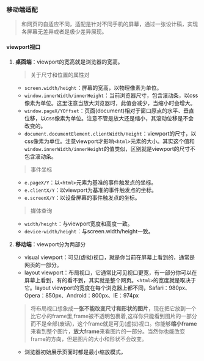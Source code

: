 ### 移动端适配

> 和网页的自适应不同，适配是针对不同手机的屏幕，通过一张设计稿，实现各屏幕无差异或者是极少差异展现。

#### viewport视口

1. **桌面端**：viewport的宽高就是浏览器的宽高。
    > 关于尺寸和位置的属性对
      - `screen.width/height`：屏幕的宽高，以物理像素为单位。
      - `window.innerWidth/innerHeight`：当前浏览器尺寸，包含滚动条，以css像素为单位。这里注意当放大浏览器时，此值会减少，当缩小时会增大。
      - `window.pageX/YOffset`：页面(document)相对于窗口原点的水平、垂直位移，以css像素为单位。注意不管是放大还是缩小，其滚动位移是不会改变的。
      - `document.documentElement.clientWidth/Height`：viewport的尺寸，以css像素为单位。注意viewport才影响`<html>`元素的大小。其实这个值和`window.innerWidth/innerHeight`的值类似，区别就是viewport的尺寸不包含滚动条。
    > 事件坐标
      - `e.pageX/Y`：以`<html>`元素为基准的事件触发点的坐标。
      - `e.clientX/Y`：以viewport为基准的事件触发点的坐标。
      - `e.screenX/Y`：以设备屏幕的事件触发点的坐标。
    > 媒体查询
      - `width/height`：与viewport宽度和高度一致。
      - `device-width/height`：与screen.width/height一致。

2. **移动端**：viewport分为两部分  
    - visual viewport：可见(虚拟)视口，就是你当前在屏幕上看到的，通常是网页的一部分。
    - layout viewport：布局视口，它通常比可见视口更宽，有一部分你可以在屏幕上看到，有的看不到，其实就是整个网页。`<html>`的宽度就是取决于它。layout viewport的宽度在每个浏览器上都不同，Safari：980px、Opera：850px、Android：800px、IE：974px
    > 将布局视口想象成**一张不能改变尺寸和形状的图片**，现在把它放到一个比它小的frame里,frame被不透明包裹着,这样你只能看到图片的一部分而不是全部(废话)，这个frame就是可见(虚拟)视口。你能够**缩小frame**来看到整个图片，**放大frame**来看图片的一部分。当然你也能改变frame的方向，但是图片的大小和形状不会改变。
    - 浏览器初始展示页面时都是最小缩放模式，